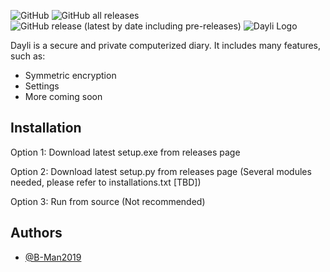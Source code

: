 
![GitHub](https://img.shields.io/github/license/B-Man2019/dayli?style=flat-square)
![GitHub all releases](https://img.shields.io/github/downloads/B-Man2019/dayli/total?logo=github&style=flat-square)
![GitHub release (latest by date including pre-releases)](https://img.shields.io/github/v/release/B-Man2019/dayli?display_name=tag&include_prereleases&logo=github&style=flat-square)
![Dayli Logo](https://doc-0c-0o-docs.googleusercontent.com/docs/securesc/a1fdm4ivftmtu5a57u6l4amv75g52eoe/a9sm2p8ksogvtb171h6re5i6pivuirrr/1670553975000/02199936573655154610/02199936573655154610/19ULwZqBvsG_jdOjukZSxphzH078WoHQ5?ax=AEKYgyQz2d01Tet-lAqAZDhmXefDDjya38BKTIgfZtIlzU4BHKvCUkiGQPBArkgkU8rBFGi70XBexgmZtBfQeojTmp7UohjvuVWgUawTJXlttc-Z9fHJU8u8je277CtdXz8gxmNixvaeDILybb4HYH3s-F1OS2wx_0Z9Aqdhd0fpsN8jITD6oGXnkTnc54Ob06IlBHQghoIG08Ip15kE1O5rTMqVgg95c7tOliZDqJlfdYGpIMOhoIByuROOD0Y_3Lq6x5iXb9aEaFmCxUb_x5NTQqX2h8yt4r9wpZiRnu32Qizncg8OCcgi4JbT6ah3cm7B6swe_fENDd5DRVLaYM0txwuN7oRvP1oH9K4e2jQbhZ2ZoD0wFQ7LeuothYIT_oN7Ltgv4doVEH2LNJ4WaZQ9xtrcR7O4wcCK8avYxD8az0ZOW3rEp_17nTuYtuZsnpw4XaFm9O9KPnCKdIrkl9XPu0IJRQ3kEeRTjMosxeQ5SLbw7zpu0KIEKOvXRtqhnuqfqIXc3ITZUVewQWTqFWrEOA408OK8JcGfSeLOpZmqmD04DvPLOp6qbNGR8Ue5xsAEjAPVlnlhUUm91O_pCmb9JfU6-_ikGtloTtOgxmVf4iedu39b7UMe-zDOxMuW4yNBsocJgDkqrY-z8-rilHm0ux-xeRjdWAqYf0IhE6MWgkAUVWOZLMHieQT2fmp1QubIQ0tsQoqc8EaIKWjMIX6nlKVxAwiXOUGNOl8EIjzQoYtUSD3Co3VAZDzpMNGmPc3GurkWm50AxnGrbuWpiFLWnLI0TuOsJU0EHlTTyg8DWvOS-Yb-TjygKDmZL8aygMiqTJJvwy10G2T_ZZKbOs3BO11I13nuL1YbKfOjUMzoMzm8NJyJImEYIW2yId0Uu0C0Uw&uuid=304b692e-570d-4a69-9cbf-e974c434169c&authuser=0)

Dayli is a secure and private computerized diary. It includes many features, such as:
* Symmetric encryption
* Settings
* More coming soon


## Installation
Option 1:
Download latest setup.exe from releases page

Option 2:
Download latest setup.py from releases page (Several modules needed, please refer to installations.txt [TBD])

Option 3:
Run from source (Not recommended)
## Authors

- [@B-Man2019](https://www.github.com/B-Man2019)




